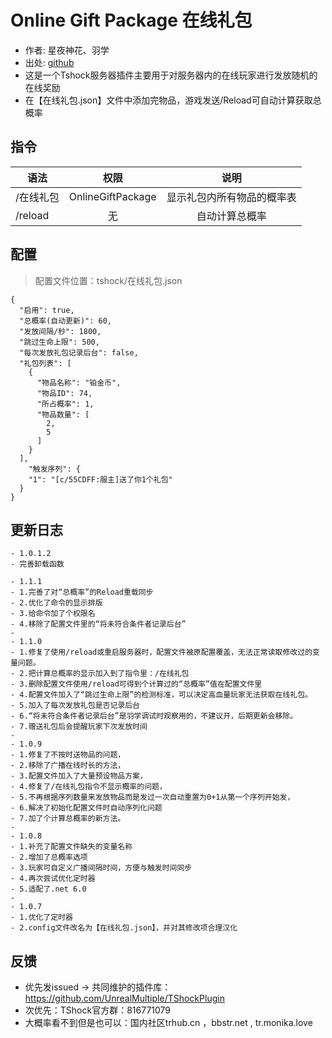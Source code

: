 # Online Gift Package 在线礼包

- 作者: 星夜神花、羽学
- 出处: [github](https://gitee.com/star-night-flower/tshock-gift)
- 这是一个Tshock服务器插件主要用于对服务器内的在线玩家进行发放随机的在线奖励
- 在【在线礼包.json】文件中添加完物品，游戏发送/Reload可自动计算获取总概率

## 指令

| 语法      |         权限        |       说明      |
| ------- | :---------------: | :-----------: |
| /在线礼包   | OnlineGiftPackage | 显示礼包内所有物品的概率表 |
| /reload |         无         |    自动计算总概率    |

## 配置

> 配置文件位置：tshock/在线礼包.json

```json5
{
  "启用": true,
  "总概率(自动更新)": 60,
  "发放间隔/秒": 1800,
  "跳过生命上限": 500,
  "每次发放礼包记录后台": false,
  "礼包列表": [
    {
      "物品名称": "铂金币",
      "物品ID": 74,
      "所占概率": 1,
      "物品数量": [
        2,
        5
      ]
    }
  ],
    "触发序列": {
    "1": "[c/55CDFF:服主]送了你1个礼包"
  }
}
```

## 更新日志

```
- 1.0.1.2
- 完善卸载函数

- 1.1.1
- 1.完善了对“总概率”的Reload重载同步
- 2.优化了命令的显示排版
- 3.给命令加了个权限名
- 4.移除了配置文件里的“将未符合条件者记录后台”
-  
- 1.1.0
- 1.修复了使用/reload或重启服务器时，配置文件被原配置覆盖，无法正常读取修改过的变量问题。
- 2.把计算总概率的显示加入到了指令里：/在线礼包
- 3.删除配置文件使用/reload可得到个计算过的“总概率”值在配置文件里
- 4.配置文件加入了“跳过生命上限”的检测标准，可以决定高血量玩家无法获取在线礼包。
- 5.加入了每次发放礼包是否记录后台
- 6.“将未符合条件者记录后台”是羽学调试时观察用的，不建议开，后期更新会移除。
- 7.赠送礼包后会提醒玩家下次发放时间
-  
- 1.0.9
- 1.修复了不按时送物品的问题，  
- 2.移除了广播在线时长的方法，  
- 3.配置文件加入了大量预设物品方案，  
- 4.修复了/在线礼包指令不显示概率的问题，  
- 5.不再根据序列数量来发放物品而是发过一次自动重置为0+1从第一个序列开始发，  
- 6.解决了初始化配置文件时自动序列化问题  
- 7.加了个计算总概率的新方法。  
-  
- 1.0.8  
- 1.补充了配置文件缺失的变量名称  
- 2.增加了总概率选项  
- 3.玩家可自定义广播间隔时间，方便与触发时间同步  
- 4.再次尝试优化定时器
- 5.适配了.net 6.0  
-  
- 1.0.7  
- 1.优化了定时器  
- 2.config文件改名为【在线礼包.json】，并对其修改项合理汉化
```

## 反馈

- 优先发issued -> 共同维护的插件库：https://github.com/UnrealMultiple/TShockPlugin
- 次优先：TShock官方群：816771079
- 大概率看不到但是也可以：国内社区trhub.cn ，bbstr.net , tr.monika.love
